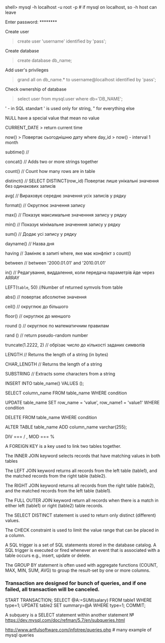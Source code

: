 
shell> mysql -h localhost -u root -p         # if mysql on localhost, so -h host can leave

Enter password: ********

Create user

> create user 'username' identified by 'pass';

Create database

> create database db_name;

Add user's privileges

> grand all on db_name.* to username@localhost identified by 'pass';

Check ownership of database

> select user from mysql.user where db='DB_NAME';



' - in SQL standart ' is used only for string, " for everything else

NULL have a special value that mean no value

CURRENT_DATE 				> return current time

now()					>  Повертає сьогоднішню дату   where day_id > now() - interval 1 month

subtime()				//

concat()				//	Adds two or more strings together

count()					//  Count how many rows are in table 

distinct()				// SELECT DISTINCT(row_id) Повертає лише унікальні значення без одинакових записів

avg(					// Вираховує середнє значення усіх записів у рядку

format()				// Округлює значення запису

max()					// Показує максимальне значенння запису у рядку

min()					// Показує мінімальне значенння запису у рядку

sum()					// Додає усі запису у рядку

dayname()				// Назва дня

having					// Заміняє в запиті where, яке має конфлікт з count()

between					// between '2000.01.01' and '2010.01.01'

in()					// Редагування, виддалення, коли передача параметрів йде через ARRAY

LEFT(`table`, 50)			//Number of returned symvols from table

abs()					// повертає абсолютне значення

ceil()					// округлює до більшого

floor()					// округлює до меншого

round ()				// округлює по математичним правилам

rand ()					// return pseudo-random number

truncate(1.2222, 2)		// обрізає число до кількості заданих символів

LENGTH	                // Returns the length of a string (in bytes)

CHAR_LENGTH             // Returns the length of a string 

SUBSTRING               // Extracts some characters from a string



INSERT INTO table_name() VALUES ();

SELECT column_name FROM table_name WHERE condition

UPDATE table_name SET row_name = 'value', row_name1 = 'value1' WHERE condition

DELETE FROM table_name WHERE condition

ALTER TABLE table_name ADD column_name varchar(255);


DIV === / , MOD === %


A FOREIGN KEY is a key used to link two tables together.

The INNER JOIN keyword selects records that have matching values in both tables

The LEFT JOIN keyword returns all records from the left table (table1), and the matched records from the right table (table2).

The RIGHT JOIN keyword returns all records from the right table (table2), and the matched records from the left table (table1).

The FULL OUTER JOIN keyword return all records when there is a match in either left (table1) or right (table2) table records.

The SELECT DISTINCT statement is used to return only distinct (different) values.

The CHECK constraint is used to limit the value range that can be placed in a column.



A SQL trigger is a set of SQL statements stored in the database catalog. A SQL trigger is executed or fired whenever an event that is associated with a table occurs e.g., insert, update or delete.


The GROUP BY statement is often used with aggregate functions (COUNT, MAX, MIN, SUM, AVG) to group the result-set by one or more columns.


### Transaction are designed for bunch of queries, and if one failed, all transaction will be canceled. 
START TRANSACTION;
SELECT @A:=SUM(salary) FROM table1 WHERE type=1;
UPDATE table2 SET summary=@A WHERE type=1;
COMMIT;

A subquery is a SELECT statement within another statement   № https://dev.mysql.com/doc/refman/5.7/en/subqueries.html






http://www.artfulsoftware.com/infotree/queries.php    # many example of mysql queries

